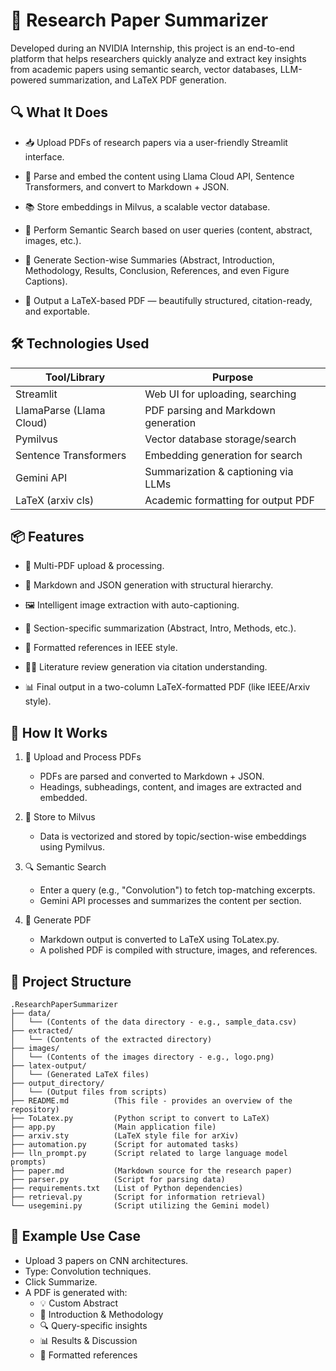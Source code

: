 # 🧠 Research Paper Summarizer

Developed during an NVIDIA Internship, this project is an end-to-end platform that helps researchers quickly analyze and extract key insights from academic papers using semantic search, vector databases, LLM-powered summarization, and LaTeX PDF generation.

## 🔍 What It Does

- 📥 Upload PDFs of research papers via a user-friendly Streamlit interface.

- 🧠 Parse and embed the content using Llama Cloud API, Sentence Transformers, and convert to Markdown + JSON.

- 📚 Store embeddings in Milvus, a scalable vector database.

- 🔎 Perform Semantic Search based on user queries (content, abstract, images, etc.).

- 🧾 Generate Section-wise Summaries (Abstract, Introduction, Methodology, Results, Conclusion, References, and even Figure Captions).

- 📄 Output a LaTeX-based PDF — beautifully structured, citation-ready, and exportable.

## 🛠️ Technologies Used


| Tool/Library               | Purpose                        |
|-------------------------|------------------------------------------|
| Streamlit              | Web UI for uploading, searching |
| LlamaParse (Llama Cloud) | PDF parsing and Markdown generation                        |
| Pymilvus                    | 	Vector database storage/search                         |
| Sentence Transformers        | Embedding generation for search                          |
| Gemini API                | Summarization & captioning via LLMs                        |
| LaTeX (arxiv cls)                    | Academic formatting for output PDF          |

## 📦 Features

- 📂 Multi-PDF upload & processing.

- 📄 Markdown and JSON generation with structural hierarchy.

- 🖼️ Intelligent image extraction with auto-captioning.

- 🧠 Section-specific summarization (Abstract, Intro, Methods, etc.).

- 🧾 Formatted references in IEEE style.

- 🧑‍🔬 Literature review generation via citation understanding.

- 📊 Final output in a two-column LaTeX-formatted PDF (like IEEE/Arxiv style).

## 🚀 How It Works

1. 🔧 Upload and Process PDFs
   - PDFs are parsed and converted to Markdown + JSON.
   - Headings, subheadings, content, and images are extracted and embedded.

2. 💾 Store to Milvus
   - Data is vectorized and stored by topic/section-wise embeddings using Pymilvus.

3. 🔍 Semantic Search
   - Enter a query (e.g., "Convolution") to fetch top-matching excerpts.
   - Gemini API processes and summarizes the content per section.

4. 🧾 Generate PDF
   - Markdown output is converted to LaTeX using ToLatex.py.
   - A polished PDF is compiled with structure, images, and references.
  
## 📁 Project Structure
```
.ResearchPaperSummarizer
├── data/
│   └── (Contents of the data directory - e.g., sample_data.csv)
├── extracted/
│   └── (Contents of the extracted directory)
├── images/
│   └── (Contents of the images directory - e.g., logo.png)
├── latex-output/
│   └── (Generated LaTeX files)
├── output_directory/
│   └── (Output files from scripts)
├── README.md          (This file - provides an overview of the repository)
├── ToLatex.py         (Python script to convert to LaTeX)
├── app.py             (Main application file)
├── arxiv.sty          (LaTeX style file for arXiv)
├── automation.py      (Script for automated tasks)
├── lln_prompt.py      (Script related to large language model prompts)
├── paper.md           (Markdown source for the research paper)
├── parser.py          (Script for parsing data)
├── requirements.txt   (List of Python dependencies)
├── retrieval.py       (Script for information retrieval)
└── usegemini.py       (Script utilizing the Gemini model)
```

## 🧪 Example Use Case

- Upload 3 papers on CNN architectures.
- Type: Convolution techniques.
- Click Summarize.
- A PDF is generated with:
  - 💡 Custom Abstract
  - 📖 Introduction & Methodology
  - 🔍 Query-specific insights
  - 📊 Results & Discussion
  - 📎 Formatted references
